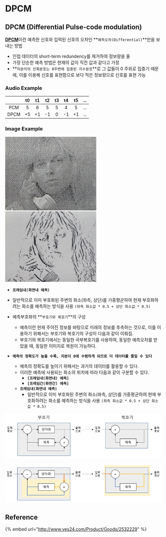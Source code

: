 # DPCM

## DPCM \(Differential Pulse-code modulation\)

[**DPCM**](https://en.wikipedia.org/wiki/Differential_pulse-code_modulation)이란 예측한 신호와 입력된 신호의 오차인 **`예측오차(Differential)`**만을 보내는 방법

* 인접 데이터의 short-term redundency를 제거하여 정보량을 줄
* 가장 단순한 예측 방법은 현재의 값이 직전 값과 같다고 가정
* **`차분치의 진폭분포는 0주변에 집중된 지수분포`**로 그 값들이 0 주위로 집중기 때문에, 이를 이용해 신호를 표현함으로 보다 적은 정보량으로 신호를 표현 가능



### Audio Example

|  | t0 | t1 | t2 | t3 | t4 | t5 | ... |
| :---: | :---: | :---: | :---: | :---: | :---: | :---: | :---: |
| PCM | 5 | 6 | 5 | 5 | 4 | 5 | ... |
| DPCM | +5 | +1 | -1 | 0 | -1 | +1 | ... |



### Image Example        

![](../../../.gitbook/assets/image%20%2815%29.png)  ![](../../../.gitbook/assets/image%20%2812%29.png) 

* **`프레임내(화면내 예측)`**
* 일반적으로 이미 부호화된 주변의 화소\(좌측, 상단\)를 가중평균하여 현재 부호화하려는  화소를 예측하는 방식을  사용 `(좌측 화소값 * 0.5 + 상단 화소값 * 0.5)`







* 예측부호화의 **`부호기와 복호기`**의 구성
  * 예측이란 현재 주어진 정보를 바탕으로 미래의 정보를 추측하는 것으로, 이를 이용하기 위해서는 부호기와 복호기의 구성이 다음과 같이 이뤄짐.
  * 부호기와 복호기에서는 동일한 국부복호기를 사용하여, 동일한 예측오차를 받았을 때, 동일한 이미지로 복원이 가능하다.
* **`예측의 정확도가 높을 수록, 차분이 0에 수렴하게 되므로 더 데이터를 줄일 수 있다`**
  * 예측의 정확도를 높이기 위해서는 과거의 데이터를 활용할 수 있다.
  * 이러한 예측에 사용되는 화소의 위치에 따라 다음과 같이 구분할 수 있다.
    * **`[프레임내(화면내) 예측]`** 
    * **`[프레임간(화면간) 예측]`**
  * **`프레임내(화면내 예측)`**
    * 일반적으로 이미 부호화된 주변의 화소\(좌측, 상단\)를 가중평균하여 현재 부호화하려는  화소를 예측하는 방식을  사용 `(좌측 화소값 * 0.5 + 상단 화소값 * 0.5)`

![](../../../.gitbook/assets/image%20%2816%29.png)

![](../../../.gitbook/assets/image%20%2814%29.png)

## Reference

{% embed url="http://www.yes24.com/Product/Goods/2532229" %}

